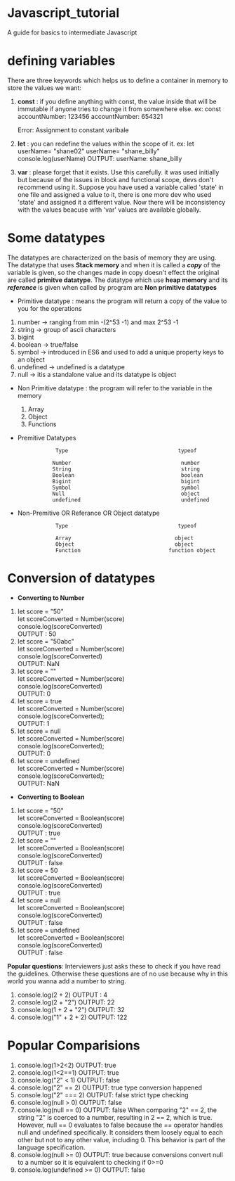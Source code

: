 # Javascript_tutorial
A guide for basics to intermediate Javascript

# defining variables
There are three keywords which helps us to define a container in memory to store the values we want:
1. **const** : if you define anything with const, the value inside that will be immutable if anyone tries to change it from somewhere else.
ex: const accountNumber: 123456
    accountNumber: 654321

    Error: Assignment to constant varibale
2. **let** : you can redefine the values within the scope of it.
ex: let userName= "shane02"
    userName= "shane_billy"
    console.log(userName)
    OUTPUT: userName: shane_billy
   
4. **var** : please forget that it exists. Use this carefully.
    it was used initially but because of the issues in block and functional scope, devs don't recommend using it. Suppose you have used a variable called 'state' in one file and assigned a value to it,
    there is one more dev who used 'state' and assigned it a different value. Now there will be inconsistency with the values beacuse with 'var' values are available globally.

    
# Some datatypes
The datatypes are characterized on the basis of memory they are using. The datatype that uses **Stack memory** and when it is called a **<i>copy</i>** of the variable is given, so the changes made in copy doesn't effect the 
original are called **primitve datatype**.
The datatype which use **heap memory** and its <i>**reference**</i> is given when called by program are **Non primitive datatypes**
* Primitive datatype : means the program will return a copy of the value to you for the operations
1. number -> ranging from min -(2^53 -1) and max 2^53 -1
2. string -> group of ascii characters
3. bigint
4. boolean -> true/false
5. symbol -> introduced in ES6 and used to add a unique property keys to an object
6. undefined -> undefined is a datatype
7. null -> itis a standalone value and its datatype is object
   
* Non Primitive datatype : the program will refer to the variable in the memory
  1. Array
  2. Object
  3. Functions

* Premitive Datatypes

                  Type                                   typeof

                 Number                                   number
                 String                                   string
                 Boolean                                  boolean
                 Bigint                                   bigint
                 Symbol                                   symbol
                 Null                                     object
                 undefined                                undefined


* Non-Premitive OR Referance OR Object datatype

                  Type                                   typeof
  
                  Array                                 object
                  Object                                object
                  Function                            function object

# Conversion of datatypes

* **Converting to Number** <br />
1. let score = "50" <br />
   let scoreConverted = Number(score) <br />
   console.log(scoreConverted) <br />
   OUTPUT : 50
2. let score = "50abc" <br />
   let scoreConverted = Number(score) <br />
   console.log(scoreConverted) <br />
   OUTPUT: NaN <br />
3. let score = "" <br />
   let scoreConverted = Number(score) <br />
   console.log(scoreConverted) <br />
   OUTPUT: 0 <br />
4. let score = true <br />
   let scoreConverted = Number(score) <br />
   console.log(scoreConverted); <br />
   OUTPUT: 1 <br />
5. let score = null <br />
   let scoreConverted = Number(score) <br />
   console.log(scoreConverted); <br />
   OUTPUT: 0 <br />
6. let score = undefined <br />
   let scoreConverted = Number(score) <br />
   console.log(scoreConverted); <br />
   OUTPUT: NaN <br />
* **Converting to Boolean** <br />
1. let score = "50" <br />
   let scoreConverted = Boolean(score) <br />
   console.log(scoreConverted) <br />
   OUTPUT : true
2. let score = "" <br />
   let scoreConverted = Boolean(score) <br />
   console.log(scoreConverted) <br />
   OUTPUT : false
3. let score = 50 <br />
   let scoreConverted = Boolean(score) <br />
   console.log(scoreConverted) <br />
   OUTPUT : true
4. let score = null <br />
   let scoreConverted = Boolean(score) <br />
   console.log(scoreConverted) <br />
   OUTPUT : false
5. let score = undefined <br />
   let scoreConverted = Boolean(score) <br />
   console.log(scoreConverted) <br />
   OUTPUT : false

**Popular questions**: Interviewers just asks these to check if you have read the guidelines. Otherwise these questions are of no use because why in this world you wanna add a number to string.

1. console.log(2 + 2) OUTPUT : 4
2. console.log(2 + "2") OUTPUT: 22
3. console.log(1 + 2 + "2") OUTPUT: 32
4. console.log("1" + 2 + 2) OUTPUT: 122

# Popular Comparisions

1. console.log(1>2<2) OUTPUT: true
2. console.log(1<2==1) OUTPUT: true
3. console.log("2" < 1) OUTPUT: false
4. console.log("2" == 2) OUTPUT: true type conversion happened
5. console.log("2" === 2) OUTPUT: false strict type checking
6. console.log(null > 0) OUTPUT: false
7. console.log(null == 0) OUTPUT: false When comparing "2" == 2, the string "2" is coerced to a number, resulting in 2 == 2, which is true. However, null == 0 evaluates to false because the == operator handles       null and undefined specifically. It considers them loosely equal to each other but not to any other value, including 0. This behavior is part of the language specification.
8. console.log(null >= 0) OUTPUT: true because conversions convert null to a number so it is equivalent to checking if 0>=0
9. console.log(undefined >= 0) OUTPUT: false
